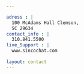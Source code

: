 ```yaml
---

adress : |
  100 McAdams Hall Clemson,
  SC 29634
contact_info : |
  310.841.5500
live_Support : |
  www.sincochat.com
  
layout: contact
---
```

